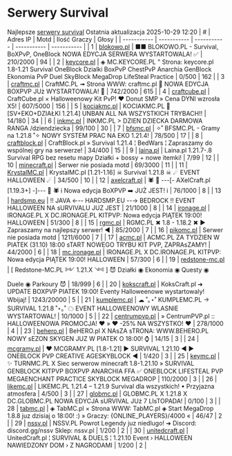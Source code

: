 
# Serwery Survival
Najlepsze [serwery survival](https://mcserwery.pl/serwery/minecraft/tryb/Survival)
Ostatnia aktualizacja 2025-10-29 12:20
| # | Adres IP | Motd | Ilość Graczy | Głosy |
| ----------- | ----------- | ----------- | ----------- | ----------- |
| 1 | 	[blokowo.pl](https://mcserwery.pl/serwery/minecraft/98/) | ■■ BLOKOWO.PL - Survival, BoXPvP, OneBlock NOWA EDYCJA SERWERA WYSTARTOWALA! ✅ | 210/2000 | 94 |
| 2 | 	[keycore.pl](https://mcserwery.pl/serwery/minecraft/252/) | ◈ MC.KEYCORE.PL " Strona: keycore.pl 1.8-1.21 Survival OneBlock Dzialki BoxPvP ChestPvP Anarchia GenBlock Ekonomia PvP Duel SkyBlock MegaDrop LifeSteal Practice | 0/500 | 162 |
| 3 | 	[craftmc.pl](https://mcserwery.pl/serwery/minecraft/87/) | CraftMC.PL ➟ Strona WWW: craftmc.pl 🎃 NOWA EDYCJA BOXPVP JUż WYSTARTOWALA! 🎃 | 742/2000 | 615 |
| 4 | 	[craftcube.pl](https://mcserwery.pl/serwery/minecraft/196/) | CraftCube.pl × Halloweenowy Kit PvP! ♥  Donut SMP » Cena DYNI wzrosła X5! | 607/5000 | 156 |
| 5 | 	[kociakmc.pl](https://mcserwery.pl/serwery/minecraft/213/) | KOCIAKMC.PL 🚀 [SV+EKO+DZIAŁKI 1.21.4] UNBAN ALL NA WSZYSTKICH TRYBACH!! | 14/180 | 34 |
| 6 | 	[inkmc.pl](https://mcserwery.pl/serwery/minecraft/15/) | INKMC.PL > DZIEN DZIECKA DARMOWA RANGA /dziendziecka | 99/100 | 30 |
| 7 | 	[bfsmc.pl](https://mcserwery.pl/serwery/minecraft/2/) | ✧˚ BFSMC.PL - Gramy na 1.21.8 ˚✧ NOWY SYSTEM PRAC NA EKO 1.21.4! | 78/500 | 17 |
| 8 | 	[craftblock.pl](https://mcserwery.pl/serwery/minecraft/280/) | CraftBlock.pl » Survival 1.21.4 ¦ BedWars ¦ Zapraszamy do wspólnej gry na serwerze! | 34/400 | 15 |
| 9 | 	[laina.pl](https://mcserwery.pl/serwery/minecraft/165/) | Laina.pl 1.21.7-.8 Survival RPG bez resetu mapy Działki + bossy + nowe itemki! | 7/99 | 12 |
| 10 | 	[minecraft.pl](https://mcserwery.pl/serwery/minecraft/1059/) | Serwer nie posiada motd | 69/3000 | 11 |
| 11 | 	[KrystalMC.pl](https://mcserwery.pl/serwery/minecraft/202/) | KrystalMC.pl [1.21-1.16] ☠ Survival 1.21.8 ☠ ☄ EVENT HALLOWEEN ☄ | 34/500 | 10 |
| 12 | 	[axelcraft.pl](https://mcserwery.pl/serwery/minecraft/223/) | 🕷 🎃 ---[- AXelCraft.pl [1.19.3+] -]--- 🎃 🕷 i Nowa edycja BoXPVP ➡ JUŻ JEST! i | 76/1000 | 8 |
| 13 | 	[hardsmp.eu](https://mcserwery.pl/serwery/minecraft/621/) | !! JAVA ←-- HARDSMP.EU --→ BEDROCK !! EVENT HALLOWEEN NA ѕURVIVALU JUZ JEST | 21/1000 | 8 |
| 14 | 	[ironage.pl](https://mcserwery.pl/serwery/minecraft/741/) | IRONAGE.PL X DC.IRONAGE.PL  KITPVP: Nowa edycja PIĄTEK 19:00! HALLOWEEN | 51/300 | 8 |
| 15 | 	[rgmc.pl](https://mcserwery.pl/serwery/minecraft/34/) | RGMC.PL ✖ 1.8 - 1.18.2 ✖ ► Zapraszamy na najlepszy serwer! ◄ | 85/2000 | 7 |
| 16 | 	[pikomc.pl](https://mcserwery.pl/serwery/minecraft/944/) | Serwer nie posiada motd | 1211/6000 | 7 |
| 17 | 	[acmc.pl](https://mcserwery.pl/serwery/minecraft/220/) |  ACMC.PL ZA TYDZIEN W PIATEK (31.10) 18:00  sTART NOWEGO TRYBU KIT PVP, ZAPRAsZAMY! | 44/2000 | 6 |
| 18 | 	[mc.ironage.pl](https://mcserwery.pl/serwery/minecraft/275/) | IRONAGE.PL X DC.IRONAGE.PL  KITPVP: Nowa edycja PIĄTEK 19:00! HALLOWEEN | 57/300 | 6 |
| 19 | 	[redstone-mc.pl](https://mcserwery.pl/serwery/minecraft/704/) | [   Redstone-MC.PL ༻ 1.21.X ༺  ]   😈 Działki ◉ Ekonomia ◉ Questy ◉ Duele ◉ Parkoury 😈 | 18/999 | 6 |
| 20 | 	[kokscraft.pl](https://mcserwery.pl/serwery/minecraft/1/) | KoksCraft.pl ➜ UPDATE BOXPVP PIATEK 19:00! Eventy Halloweenowe wystartowaly! Wbijaj! | 1243/20000 | 5 |
| 21 | 	[kumplemc.pl](https://mcserwery.pl/serwery/minecraft/421/) | ☁ ˚｡⋆˚ KUMPLEMC.PL → SURVIVAL 1.21.8  ˚⋆｡˚ ☁  EVENT HALLOWEENOWY WLASNIE WYSTARTOWAL! | 10/1000 | 5 |
| 22 | 	[centrumpvp.pl](https://mcserwery.pl/serwery/minecraft/332/) | » CentrumPVP.pl :: HALLOWEENOWA PROMOCJA! ❤ » ❤ -25% NA WSZYSTKO! ❤ | 278/1000 | 4 |
| 23 | 	[behero.pl](https://mcserwery.pl/serwery/minecraft/117/) | BeHERO.pl X NAsZA sTRONA: WWW.BEHERO.PL  NOWY sEZON SKYGEN JUZ W PIATEK O 18:00! ⌚ | 14/15 | 3 |
| 24 | 	[mcgramy.pl](https://mcserwery.pl/serwery/minecraft/197/) | ❤ MCGRAMY.PL [1.8-1.21] ▶ SURVIVAL 1.21.10 ◀ ▶ ONEBLOCK  PVP  CREATIVE  AGESKYBLOCK ◀ | 1/420 | 3 |
| 25 | 	[keymc.pl](https://mcserwery.pl/serwery/minecraft/1157/) | ✨ TURNMC.PL X Siec serwerow minecraft 1.8-1.21.10 » SURVIVAL GENBLOCK KITPVP BOXPVP ANARCHIA FFA ✅ ONEBLOCK LIFESTEAL PVP MEGAENCHANT PRACTICE SKYBLOCK MEGADROP | 110/2000 | 3 |
| 26 | 	[likemc.pl](https://mcserwery.pl/serwery/minecraft/1162/) | LIKEMC.PL 1.21.4 – 1.21.9 Survival dla wszystkich! ▪ Przyjazna atmosfera | 4/500 | 3 |
| 27 | 	[globmc.pl](https://mcserwery.pl/serwery/minecraft/846/) | GLOBMC.PL X 1.21.8 X DC.GLOBMC.PL NOWA EDYCJA sURVIVAL JUż 7 LIsTOPADA! | 0/100 | 3 |
| 28 | 	[tabmc.pl](https://mcserwery.pl/serwery/minecraft/3/) | ◈ TabMC.pl × Strona WWW: TabMC.pl  ◈ Start MegaDrop 1.8.8 juz dzisiaj o 18:00! :) » Graczy: {ONLINE_PLAYERS}/4000 « | 46/47 | 2 |
| 29 | 	[nssv.pl](https://mcserwery.pl/serwery/minecraft/4/) | NSSV.PL  Powrot Legendy juz niedlugo! ➜ Discord: discord.gg/nssv  Sklep: nssv.pl | 1/200 | 2 |
| 30 | 	[unitedcraft.pl](https://mcserwery.pl/serwery/minecraft/11/) | UnitedCraft.pl ¦ SURVIVAL & DUELS ¦ 1.21.10 Event › HALLOWEEN NAWIEDZONY DOM › Z NAGRODAMI | 1/200 | 2 |
